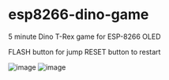 # esp8266-dino-game
5 minute Dino T-Rex game for ESP-8266 OLED

FLASH button for jump 
RESET button to restart

![image](https://github.com/LovanDog/esp8266-dino-game/assets/61935888/50f469d8-75a7-4613-9971-c419b05cf7a2)
![image](https://github.com/LovanDog/esp8266-dino-game/assets/61935888/04feed96-4ac8-4971-afc7-c2bb79a3d681)
